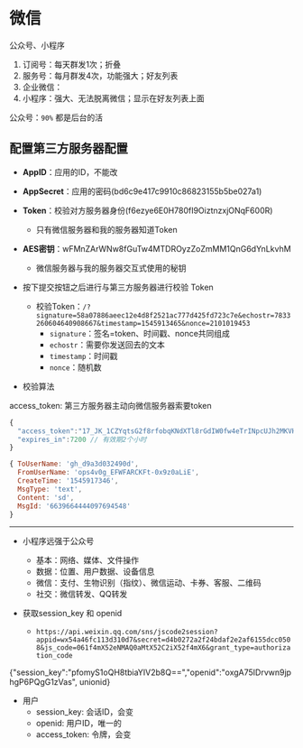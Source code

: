 # 微信

公众号、小程序

1. 订阅号：每天群发1次；折叠
2. 服务号：每月群发4次，功能强大；好友列表
3. 企业微信：
4. 小程序：强大、无法脱离微信；显示在好友列表上面

公众号：`90%` 都是后台的活

## 配置第三方服务器配置

- **AppID**：应用的ID，不能改
- **AppSecret**：应用的密码(bd6c9e417c9910c86823155b5be027a1)
- **Token**：校验对方服务器身份(f6ezye6E0H780fI9OiztnzxjONqF600R)
  - 只有微信服务器和我的服务器知道Token
- **AES密钥**：wFMnZArWNw8fGuTw4MTDROyzZoZmMM1QnG6dYnLkvhM
  - 微信服务器与我的服务器交互式使用的秘钥

- 按下提交按钮之后进行与第三方服务器进行校验 Token
  - 校验Token：`/?signature=58a07886aeec12e4d8f2521ac777d425fd723c7e&echostr=7833260604640908667&timestamp=1545913465&nonce=2101019453`
    - `signature`：签名=token、时间戳、nonce共同组成
    - `echostr`：需要你发送回去的文本
    - `timestamp`：时间戳
    - `nonce`：随机数

- 校验算法

access_token: 第三方服务器主动向微信服务器索要token
```js
{
  "access_token":"17_JK_1CZYqtsG2f8rfobqKNdXTl8rGdIW0fw4eTrINpcUJh2MKVHqgxyZXmSQvSVucH-tYaY3IU673JgAjo7eKmbHc5CphmlybQai9E_J318Bzl7vsU2FkTLInByVY2_3pwQjM84dAlSriPJg0SUZgAIAACH",
  "expires_in":7200 // 有效期2个小时
}

{ ToUserName: 'gh_d9a3d032490d',
  FromUserName: 'ops4v0g_EFWFARCKFt-0x9z0aLiE',
  CreateTime: '1545917346',
  MsgType: 'text',
  Content: 'sd',
  MsgId: '6639664444097694548'
}
```

--------

- 小程序远强于公众号
  - 基本：网络、媒体、文件操作
  - 数据：位置、用户数据、设备信息
  - 微信：支付、生物识别（指纹）、微信运动、卡券、客服、二维码
  - 社交：微信转发、QQ转发

- 获取session_key 和 openid
  - `https://api.weixin.qq.com/sns/jscode2session?appid=wx54a46fc113d310d7&secret=d4b0272a2f24bdaf2e2af6155dcc0508&js_code=061f4mX52eNMAQ0aMtX52C2iX52f4mX6&grant_type=authorization_code`

{"session_key":"pfomyS1oQH8tbiaYIV2b8Q==","openid":"oxgA75IDrvwn9jphgP6PQgG1zVas", unionid}

- 用户
  - session_key: 会话ID，会变
  - openid: 用户ID，唯一的
  - access_token: 令牌，会变
